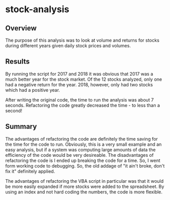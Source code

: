 # stock-analysis

## Overview
The purpose of this analysis was to look at volume and returns for stocks during different years given daily stock prices and volumes.

## Results
By running the script for 2017 and 2018 it was obvious that 2017 was a much better year for the stock market.  Of the 12 stocks analyzed, only one had a negative return for the year.  2018, however, only had two stocks which had a positive year.

After writing the original code, the time to run the analysis was about 7 seconds.  Refactoring the code greatly decreased the time - to less than a second!

## Summary
The advantages of refactoring the code are definitely the time saving for the time for the code to run.  Obviously, this is a very small example and an easy analysis, but if a system was computing large amounts of data the efficiency of the code would be very desireable.  The disadvantages of refactoring the code is I ended up breaking the code for a time.  So, I went form working code  to debugging.  So, the old addage of "it ain't broke, don't fix it" definitely applied.  

The advantages of refactoring the VBA script in particular was that it would be more easily expanded if more stocks were added to the spreadsheet.  By using an index and not hard coding the numbers, the code is more flexible.  
